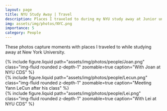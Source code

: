 ```yaml
---
layout: page
title: NYU Study Away | Travel
description: Places I traveled to during my NYU study away at Junior undergraduate year
img: assets/img/photos/NYC.png
importance: 5
category: People
---
```


These photos capture moments with places I traveled to while studying away at New York University.

<div class="row mt-3">
  <div class="col-sm-4">
    {% include figure.liquid
      path="assets/img/photos/people/Joan.png"
      class="img-fluid rounded z-depth-1"
      zoomable=true
      caption="With Joan at NYU CDS"
    %}
  </div>
  <div class="col-sm-4">
    {% include figure.liquid
      path="assets/img/photos/people/Lecun.png"
      class="img-fluid rounded z-depth-1"
      zoomable=true
      caption="Meeting Yann LeCun after his class"
    %}
  </div>
  <div class="col-sm-4">
    {% include figure.liquid
      path="assets/img/photos/people/Lei.png"
      class="img-fluid rounded z-depth-1"
      zoomable=true
      caption="With Lei at NYU CDS"
    %}
  </div>
</div>